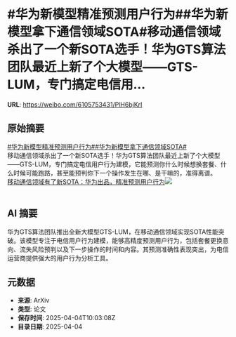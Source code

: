 # #华为新模型精准预测用户行为##华为新模型拿下通信领域SOTA#移动通信领域杀出了一个新SOTA选手！华为GTS算法团队最近上新了个大模型——GTS-LUM，专门搞定电信用...

**URL**: https://weibo.com/6105753431/PlH6bjKrI

## 原始摘要

<a href="https://m.weibo.cn/search?containerid=231522type%3D1%26t%3D10%26q%3D%23%E5%8D%8E%E4%B8%BA%E6%96%B0%E6%A8%A1%E5%9E%8B%E7%B2%BE%E5%87%86%E9%A2%84%E6%B5%8B%E7%94%A8%E6%88%B7%E8%A1%8C%E4%B8%BA%23&amp;extparam=%23%E5%8D%8E%E4%B8%BA%E6%96%B0%E6%A8%A1%E5%9E%8B%E7%B2%BE%E5%87%86%E9%A2%84%E6%B5%8B%E7%94%A8%E6%88%B7%E8%A1%8C%E4%B8%BA%23" data-hide=""><span class="surl-text">#华为新模型精准预测用户行为#</span></a><a href="https://m.weibo.cn/search?containerid=231522type%3D1%26t%3D10%26q%3D%23%E5%8D%8E%E4%B8%BA%E6%96%B0%E6%A8%A1%E5%9E%8B%E6%8B%BF%E4%B8%8B%E9%80%9A%E4%BF%A1%E9%A2%86%E5%9F%9FSOTA%23&amp;extparam=%23%E5%8D%8E%E4%B8%BA%E6%96%B0%E6%A8%A1%E5%9E%8B%E6%8B%BF%E4%B8%8B%E9%80%9A%E4%BF%A1%E9%A2%86%E5%9F%9FSOTA%23" data-hide=""><span class="surl-text">#华为新模型拿下通信领域SOTA#</span></a><br>移动通信领域杀出了一个新SOTA选手！华为GTS算法团队最近上新了个大模型——GTS-LUM，专门搞定电信用户行为建模，它能预测你什么时候想换套餐、什么时候可能跑路，甚至能预判你下一个操作发生在哪、是干嘛的，准得离谱。 <a href="https://weibo.com/ttarticle/p/show?id=2309405151705636667595" data-hide=""><span class="url-icon"><img style="width: 1rem;height: 1rem" src="https://h5.sinaimg.cn/upload/2015/09/25/3/timeline_card_small_article_default.png" referrerpolicy="no-referrer"></span><span class="surl-text">移动通信领域有了新SOTA：华为出品，精准预测用户行为</span></a><img style="" src="https://tvax4.sinaimg.cn/large/006Fd7o3gy1i04q86jq34j30rn0fkact.jpg" referrerpolicy="no-referrer"><br><br>

## AI 摘要

华为GTS算法团队推出全新大模型GTS-LUM，在移动通信领域实现SOTA性能突破。该模型专注于电信用户行为建模，能够高精度预测用户行为，包括套餐更换意向、流失风险预判以及下一步操作的时间和内容。其预测准确性表现突出，为电信运营商提供强大的用户行为分析工具。

## 元数据

- **来源**: ArXiv
- **类型**: 论文
- **保存时间**: 2025-04-04T10:03:08Z
- **目录日期**: 2025-04-04
